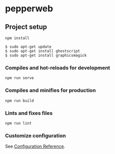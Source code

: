 # pepperweb

## Project setup
```
npm install

$ sudo apt-get update
$ sudo apt-get install ghostscript
$ sudo apt-get install graphicsmagick
```

### Compiles and hot-reloads for development
```
npm run serve
```

### Compiles and minifies for production
```
npm run build
```

### Lints and fixes files
```
npm run lint
```

### Customize configuration
See [Configuration Reference](https://cli.vuejs.org/config/).
